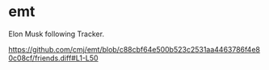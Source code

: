 # emt
Elon Musk following Tracker.

https://github.com/cmj/emt/blob/c88cbf64e500b523c2531aa4463786f4e80c08cf/friends.diff#L1-L50
